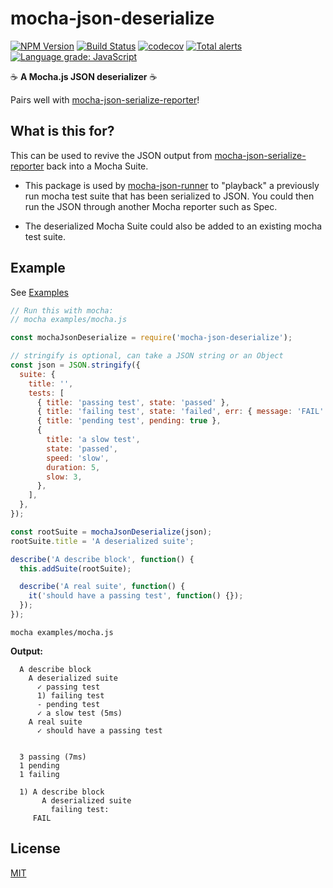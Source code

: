 # mocha-json-deserialize

[![NPM Version](https://img.shields.io/npm/v/mocha-json-deserialize.svg)](https://www.npmjs.com/package/mocha-json-deserialize)
[![Build Status](https://travis-ci.com/plasticrake/mocha-json-deserialize.svg?branch=master)](https://travis-ci.com/plasticrake/mocha-json-deserialize)
[![codecov](https://codecov.io/gh/plasticrake/mocha-json-deserialize/branch/master/graph/badge.svg)](https://codecov.io/gh/plasticrake/mocha-json-deserialize)
[![Total alerts](https://img.shields.io/lgtm/alerts/g/plasticrake/mocha-json-deserialize.svg?logo=lgtm&logoWidth=18)](https://lgtm.com/projects/g/plasticrake/mocha-json-deserialize/alerts/)
[![Language grade: JavaScript](https://img.shields.io/lgtm/grade/javascript/g/plasticrake/mocha-json-deserialize.svg?logo=lgtm&logoWidth=18)](https://lgtm.com/projects/g/plasticrake/mocha-json-deserialize/context:javascript)

☕️ **A Mocha.js JSON deserializer** ☕️

Pairs well with [mocha-json-serialize-reporter](https://github.com/plasticrake/mocha-json-serialize-reporter)!

## What is this for?

This can be used to revive the JSON output from [mocha-json-serialize-reporter](https://github.com/plasticrake/mocha-json-serialize-reporter) back into a Mocha Suite.

- This package is used by [mocha-json-runner](https://github.com/plasticrake/mocha-json-runner) to "playback" a previously run mocha test suite that has been serialized to JSON. You could then run the JSON through another Mocha reporter such as Spec.

- The deserialized Mocha Suite could also be added to an existing mocha test suite.

## Example

See [Examples](https://github.com/plasticrake/mocha-json-deserialize/tree/master/examples)

```js
// Run this with mocha:
// mocha examples/mocha.js

const mochaJsonDeserialize = require('mocha-json-deserialize');

// stringify is optional, can take a JSON string or an Object
const json = JSON.stringify({
  suite: {
    title: '',
    tests: [
      { title: 'passing test', state: 'passed' },
      { title: 'failing test', state: 'failed', err: { message: 'FAIL' } },
      { title: 'pending test', pending: true },
      {
        title: 'a slow test',
        state: 'passed',
        speed: 'slow',
        duration: 5,
        slow: 3,
      },
    ],
  },
});

const rootSuite = mochaJsonDeserialize(json);
rootSuite.title = 'A deserialized suite';

describe('A describe block', function() {
  this.addSuite(rootSuite);

  describe('A real suite', function() {
    it('should have a passing test', function() {});
  });
});
```

```shell
mocha examples/mocha.js
```

**Output:**

```text
  A describe block
    A deserialized suite
      ✓ passing test
      1) failing test
      - pending test
      ✓ a slow test (5ms)
    A real suite
      ✓ should have a passing test


  3 passing (7ms)
  1 pending
  1 failing

  1) A describe block
       A deserialized suite
         failing test:
     FAIL
```

## License

[MIT](LICENSE)

